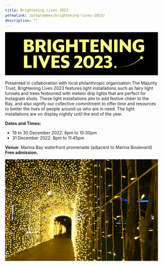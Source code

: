 ```yaml
---
title: Brightening Lives 2023
permalink: /programmes/brightening-lives-2023/
description: ""
---
```

![](/images/bl23.jpeg)

Presented in collaboration with local philanthropic organisation The Majurity Trust,
Brightening Lives 2023 features light installations such as fairy light tunnels and trees
festooned with meteor drip lights that are perfect for Instagram shots. These light
installations aim to add festive cheer to the Bay, and also signify our collective commitment
to offer time and resources to better the lives of people around us who are in need. The light
installations are on display nightly until the end of the year.

**Dates and Times:**
- 19 to 30 December 2022: 8pm to 10:30pm
- 31 December 2022: 8pm to 11:45pm <br>

<p><b>Venue</b>: Marina Bay waterfront promenade (adjacent to Marina Boulevard)<br><b>Free admission.</b></p>

![](/images/blt.jpeg)